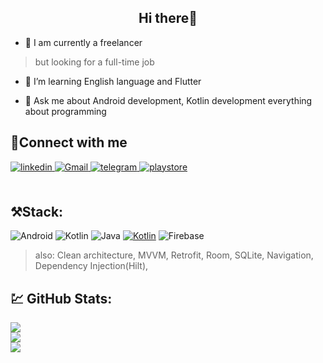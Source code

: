 ## <div align="center">Hi there👋</div>  

- 🔭 I am currently a freelancer 
> but looking for a full-time job

- 🌱 I’m learning English language and Flutter

- 💬 Ask me about Android development, Kotlin development everything about programming

## 🤝Connect with me  
<div align="start">
<a href="https://www.linkedin.com/in/azamat-mamadaliev-2bb463245/" target="_blank">
<img src=https://img.shields.io/badge/linkedin-%231E77B5.svg?&style=for-the-badge&logo=linkedin&logoColor=white alt=linkedin style="margin-bottom: 5px;" />
</a>
<a href="azamatmamadaliev862@gmail.com" target="_blank">
<img src=https://img.shields.io/badge/Gmail-D14836?style=for-the-badge&logo=gmail&logoColor=white alt=Gmail style="margin-bottom: 5px;" />
</a>  
 </a>
<a href="https://t.me/Mamadaliev_One" target="_blank">
<img src=https://img.shields.io/badge/Telegram-2CA5E0?style=for-the-badge&logo=telegram&logoColor=white? alt=telegram style="margin-bottom: 5px;" />
</a> 
</a>
<a href="https://play.google.com/store/apps/developer?id=MamadalievDev" target="_blank">
<img src=https://img.shields.io/badge/Google_Play-414141?style=for-the-badge&logo=google-play&logoColor=white alt=playstore style="margin-bottom: 5px;" />
</a> 
</div>  
<br/>  

## ⚒️Stack:
![Android](https://img.shields.io/badge/Android-3DDC84?style=for-the-badge&logo=android&logoColor=white) ![Kotlin](https://img.shields.io/badge/kotlin-%230095D5.svg?style=for-the-badge&logo=kotlin&logoColor=white) ![Java](https://img.shields.io/badge/java-%23ED8B00.svg?style=for-the-badge&logo=java&logoColor=white) <a href='https://kotlinlang.org/lp/mobile/' target="_blank"><img alt='Kotlin' src='https://img.shields.io/badge/KMM-100000?style=for-the-badge&logo=Kotlin&logoColor=482AB6&labelColor=A87ECA&color=A87ECA'/></a> ![Firebase](https://img.shields.io/badge/firebase-ffca28?style=for-the-badge&logo=firebase&logoColor=black)
> also: Clean architecture, MVVM, Retrofit, Room, SQLite, Navigation, Dependency Injection(Hilt),

## 💹 GitHub Stats:
![](https://github-readme-stats.vercel.app/api?username=mamadaliev-dev&theme=blue-green&hide_border=false&include_all_commits=true&count_private=true)<br/>
![](https://github-readme-streak-stats.herokuapp.com/?user=mamadaliev-dev&theme=blue-green&hide_border=false)<br/>
![](https://github-readme-stats.vercel.app/api/top-langs/?username=mamadaliev-dev&theme=blue-green&hide_border=false&include_all_commits=true&count_private=true&layout=compact)
